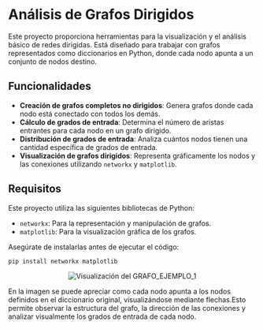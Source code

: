 # Análisis de Grafos Dirigidos

Este proyecto proporciona herramientas para la visualización y el análisis básico de redes dirigidas. Está diseñado para trabajar con grafos representados como diccionarios en Python, donde cada nodo apunta a un conjunto de nodos destino.

## Funcionalidades

- **Creación de grafos completos no dirigidos**: Genera grafos donde cada nodo está conectado con todos los demás.
- **Cálculo de grados de entrada**: Determina el número de aristas entrantes para cada nodo en un grafo dirigido.
- **Distribución de grados de entrada**: Analiza cuántos nodos tienen una cantidad específica de grados de entrada.
- **Visualización de grafos dirigidos**: Representa gráficamente los nodos y las conexiones utilizando `networkx` y `matplotlib`.

## Requisitos

Este proyecto utiliza las siguientes bibliotecas de Python:

- `networkx`: Para la representación y manipulación de grafos.
- `matplotlib`: Para la visualización gráfica de los grafos.

Asegúrate de instalarlas antes de ejecutar el código:

```bash
pip install networkx matplotlib
```

<p align="center">
  <img src="Analisis-Grafos-Dirigidos\image\grafo-proy.png" alt="Visualización del GRAFO_EJEMPLO_1" />
</p>


En la imagen se puede apreciar como cada nodo apunta a los nodos definidos en el diccionario original, visualizándose mediante flechas.Esto permite observar la estructura del grafo, la dirección de las conexiones y analizar visualmente los grados de entrada de cada nodo.